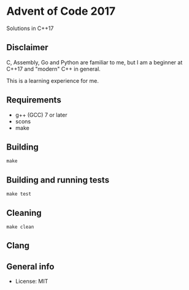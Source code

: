 # Advent of Code 2017

Solutions in C++17

## Disclaimer

C, Assembly, Go and Python are familiar to me, but I am a beginner at C++17 and "modern" C++ in general.

This is a learning experience for me.

## Requirements

* g++ (GCC) 7 or later
* scons
* make

## Building

    make

## Building and running tests

    make test

## Cleaning

    make clean

## Clang



## General info

* License: MIT
